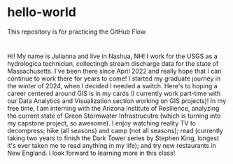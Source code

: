 # hello-world
This repository is for practicing the GitHub Flow.
#
Hi! My name is Julianna and live in Nashua, NH! I work for the USGS as a hydrologica technician, collectingh stream discharge data for the state of Massachusetts. I've been there since April 2022 and really hope that I can continue to work there for years to come! I started my graduate journey in the winter of 2024, when I decided I needed a switch. Here's to hoping a career centered around GIS is in my cards (I currently work part-time with our Data Analytics and Visualization section working on GIS projects)! 
In my free time, I am interning with the Arizona Institute of Resilience, analyzing the current state of Green Stormwater Infrastrucutre (which is turning into my capstone project, so awesome). I enjoy watching reality TV to decompress; hike (all seasons) and camp (not all seasons); read (currently taking two years to finish the Dark Tower series by Stephen King, longest it's ever taken me to read anything in my life); and try new restaurants in New England. 
I look forward to learning more in this class!
